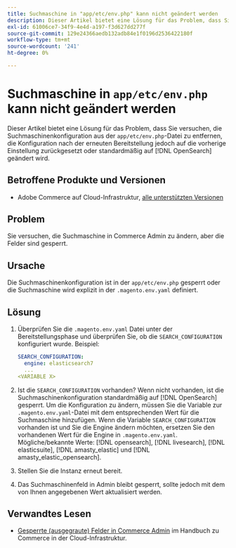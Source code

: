 ```yaml
---
title: Suchmaschine in "app/etc/env.php" kann nicht geändert werden
description: Dieser Artikel bietet eine Lösung für das Problem, dass Sie versuchen, die Suchmaschine in Commerce Admin zu ändern, die Felder jedoch gesperrt sind.
exl-id: 61006ce7-34f9-4e4d-a197-f3d627dd277f
source-git-commit: 129e24366aedb132adb84e1f0196d2536422180f
workflow-type: tm+mt
source-wordcount: '241'
ht-degree: 0%

---
```


# Suchmaschine in `app/etc/env.php` kann nicht geändert werden

Dieser Artikel bietet eine Lösung für das Problem, dass Sie versuchen, die Suchmaschinenkonfiguration aus der `app/etc/env.php`-Datei zu entfernen, die Konfiguration nach der erneuten Bereitstellung jedoch auf die vorherige Einstellung zurückgesetzt oder standardmäßig auf [!DNL OpenSearch] geändert wird.

## Betroffene Produkte und Versionen

* Adobe Commerce auf Cloud-Infrastruktur, [alle unterstützten Versionen](https://magento.com/sites/default/files/magento-software-lifecycle-policy.pdf)

## Problem

Sie versuchen, die Suchmaschine in Commerce Admin zu ändern, aber die Felder sind gesperrt.

## Ursache

Die Suchmaschinenkonfiguration ist in der `app/etc/env.php` gesperrt oder die Suchmaschine wird explizit in der `.magento.env.yaml` definiert.

## Lösung

1. Überprüfen Sie die `.magento.env.yaml` Datei unter der Bereitstellungsphase und überprüfen Sie, ob die `SEARCH_CONFIGURATION` konfiguriert wurde. Beispiel:

   ```yaml
   SEARCH_CONFIGURATION:
     engine: elasticsearch7
     ...
   <VARIABLE X>
   ```

1. Ist die `SEARCH_CONFIGURATION` vorhanden? Wenn nicht vorhanden, ist die Suchmaschinenkonfiguration standardmäßig auf [!DNL OpenSearch] gesperrt. Um die Konfiguration zu ändern, müssen Sie die Variable zur `.magento.env.yaml`-Datei mit dem entsprechenden Wert für die Suchmaschine hinzufügen. Wenn die Variable `SEARCH_CONFIGURATION` vorhanden ist und Sie die Engine ändern möchten, ersetzen Sie den vorhandenen Wert für die Engine in `.magento.env.yaml`. Mögliche/bekannte Werte: [!DNL opensearch], [!DNL livesearch], [!DNL elasticsuite], [!DNL amasty_elastic] und [!DNL amasty_elastic_opensearch].
1. Stellen Sie die Instanz erneut bereit.
1. Das Suchmaschinenfeld in Admin bleibt gesperrt, sollte jedoch mit dem von Ihnen angegebenen Wert aktualisiert werden.

## Verwandtes Lesen

* [Gesperrte (ausgegraute) Felder in Commerce Admin](https://experienceleague.adobe.com/en/docs/experience-cloud-kcs/kbarticles/ka-26879) im Handbuch zu Commerce in der Cloud-Infrastruktur.
